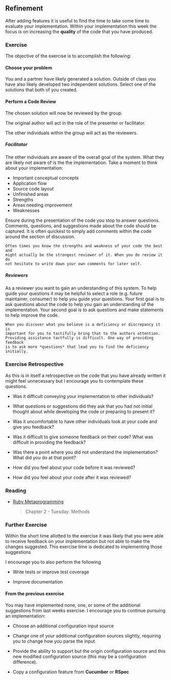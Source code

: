 ## Refinement

After adding features it is useful to find the time to take some time to
evaluate your implementation. Within your implementation this week the focus is
on increasing the __quality__ of the code that you have produced.

### Exercise

The objective of the exercise is to accomplish the following:

#### Choose your problem

You and a partner have likely generated a solution. Outside of class you have
also likely developed two independent solutions. Select one of the solutions
that both of you created.

#### Perform a Code Review

The chosen solution will now be reviewed by the group. 

The original author will act in the role of the presenter or facilitator.

The other individuals within the group will act as the reviewers.

##### Facilitator

The other individuals are aware of the overall goal of the system. What they are
likely not aware of is the the implementation. Take a moment to think about your
implementation:

* Important conceptual concepts
* Application flow
* Source code layout
* Unfinished areas
* Strengths
* Areas needing improvement
* Weaknesses

Ensure during the presentation of the code you stop to answer questions.
Comments, questions, and suggestions made about the code should be captured. It
is often quickest to simply add comments within the code around the section of
discussion.

    Often times you know the strengths and weakness of your code the best and
    might actually be the strongest reviewer of it. When you do review it do
    not hesitate to write down your own comments for later self.

##### Reviewers

As a reviewer you want to gain an understanding of this system. To help guide
your questions it may be helpful to select a role (e.g. future maintainer, 
consumer) to help you guide your questions. Your first goal is to ask questions
about the code to help you gain an understanding of the implementation. Your
second goal is to ask questions and make statements to help improve the code.

    When you discover what you believe is a deficiency or discrepancy it is
    important for you to tactifully bring that to the authors attention. 
    Providing assistance tactfully is difficult. One way of providing feedback
    is to ask more *questions* that lead you to find the deficiency initially.

### Exercise Retrospective

As this is in itself a retrospective on the code that you have already written
it might feel unnecessary but I encourage you to contemplate these questions.

* Was it difficult conveying your implementation to other individuals?

* What questions or suggestions did they ask that you had not initial thought
  about while developing the code or preparing to present it?
  
* Was it uncomfortable to have other individuals look at your code and give you
  feedback?
  
* Was it difficult to give someone feedback on their code? What was difficult
  in providing the feedback?

* Was there a point where you did not understand the implementation? What did
  you do at that point?

* How did you feel about your code before it was reviewed?

* How did you feel about your code after it was reviewed?


### Reading

* [Ruby Metaprogramming](http://pragprog.com/book/ppmetr/metaprogramming-ruby)

    > Chapter 2 - Tuesday: Methods

### Further Exercise

Within the short time allotted to the exercise it was likely that you were
able to receive feedback on your implementation but not able to make the changes suggested. This exercise time is dedicated to implementing those suggestions

I encourage you to also perform the following

* Write tests or improve test coverage

* Improve documentation

#### From the previous exercise

You may have implemented none, one, or some of the additional suggestions from
last weeks exercise. I encourage you to continue pursuing an implementation: 

* Choose an additional configuration input source

* Change one of your additional configuration sources slightly, requiring you
  to change how you parse the input.
  
* Provide the ability to support but the origin configuration source and this
  new modified configuration source (this may be a configuration difference).
  
* Copy a configuration feature from __Cucumber__ or __RSpec__